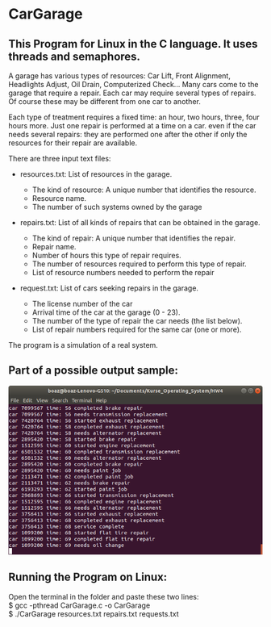 # CarGarage

## This Program for Linux in the C language. It uses threads and semaphores.

A garage has various types of resources: Car Lift, Front Alignment, Headlights Adjust, Oil Drain, Computerized Check...
Many cars come to the garage that require a repair. Each car may require several types of repairs.
Of course these may be different from one car to another.

Each type of treatment requires a fixed time: an hour, two hours, three, four hours more.
Just one repair is performed at a time on a car. even if the car needs several repairs: they are performed one after the other
if only the resources for their repair are available.

There are three input text files:
- resources.txt: List of resources in the garage.
  - The kind of resource: A unique number that identifies the resource.
  - Resource name.
  - The number of such systems owned by the garage
  
- repairs.txt: List of all kinds of repairs that can be obtained in the garage.
  - The kind of repair: A unique number that identifies the repair.
  - Repair name.
  - Number of hours this type of repair requires.
  - The number of resources required to perform this type of repair.
  - List of resource numbers needed to perform the repair
  
- request.txt: List of cars seeking repairs in the garage.
  - The license number of the car
  - Arrival time of the car at the garage (0 - 23).
  - The number of the type of repair the car needs (the list below).
  - List of repair numbers required for the same car (one or more).
  
 The program is a simulation of a real system.
 
 ## Part of a possible output sample:
 
 ![Screenshot](RunningExample.png)
 
 ## Running the Program on Linux:
 
 Open the terminal in the folder and paste these two lines:<br />
 $ gcc -pthread CarGarage.c -o CarGarage<br />
 $ ./CarGarage resources.txt repairs.txt requests.txt
 
 
 
 
 
 
 
 
 
